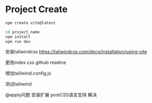 # Project Create

```bash
npm create vite@latest

cd project_name
npm install
npm run dev
```

安装tailwindcss
https://tailwindcss.com/docs/installation/using-vite

更改index.css
github readme

增加tailiwind.config.js

测试tailiwind

@apply问题 安装扩展 postCSS语言支持 解决

